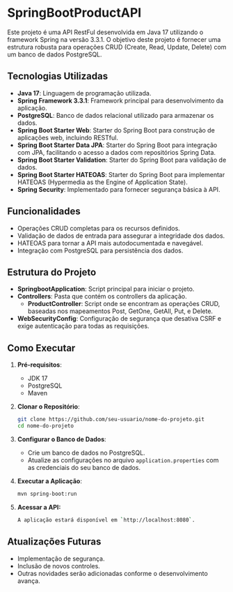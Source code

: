 # SpringBootProductAPI

Este projeto é uma API RestFul desenvolvida em Java 17 utilizando o framework Spring na versão 3.3.1. O objetivo deste projeto é fornecer uma estrutura robusta para operações CRUD (Create, Read, Update, Delete) com um banco de dados PostgreSQL.

## Tecnologias Utilizadas

- **Java 17**: Linguagem de programação utilizada.
- **Spring Framework 3.3.1**: Framework principal para desenvolvimento da aplicação.
- **PostgreSQL**: Banco de dados relacional utilizado para armazenar os dados.
- **Spring Boot Starter Web**: Starter do Spring Boot para construção de aplicações web, incluindo RESTful.
- **Spring Boot Starter Data JPA**: Starter do Spring Boot para integração com JPA, facilitando o acesso a dados com repositórios Spring Data.
- **Spring Boot Starter Validation**: Starter do Spring Boot para validação de dados.
- **Spring Boot Starter HATEOAS**: Starter do Spring Boot para implementar HATEOAS (Hypermedia as the Engine of Application State).
- **Spring Security**: Implementado para fornecer segurança básica à API.

## Funcionalidades

- Operações CRUD completas para os recursos definidos.
- Validação de dados de entrada para assegurar a integridade dos dados.
- HATEOAS para tornar a API mais autodocumentada e navegável.
- Integração com PostgreSQL para persistência dos dados.

## Estrutura do Projeto

- **SpringbootApplication**: Script principal para iniciar o projeto.
- **Controllers**: Pasta que contém os controllers da aplicação.
    - **ProductController**: Script onde se encontram as operações CRUD, baseadas nos mapeamentos Post, GetOne, GetAll, Put, e Delete.
- **WebSecurityConfig**: Configuração de segurança que desativa CSRF e exige autenticação para todas as requisições.
## Como Executar

1. **Pré-requisitos**:
    - JDK 17
    - PostgreSQL
    - Maven

2. **Clonar o Repositório**:
   ```bash
   git clone https://github.com/seu-usuario/nome-do-projeto.git
   cd nome-do-projeto
3. **Configurar o Banco de Dados**:
    - Crie um banco de dados no PostgreSQL.
    - Atualize as configurações no arquivo `application.properties` com as credenciais do seu banco de dados.

4. **Executar a Aplicação**:
   ```bash
   mvn spring-boot:run
5. **Acessar a API:**
    ```bash
    A aplicação estará disponível em `http://localhost:8080`.

## Atualizações Futuras

- Implementação de segurança.
- Inclusão de novos controles.
- Outras novidades serão adicionadas conforme o desenvolvimento avança.